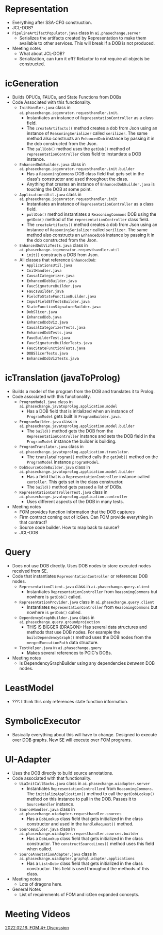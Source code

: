 # Representation
- Everything after SSA-CFG construction.
- JCL-DOB?
- `PipelineArtifactPopulator.java` class in `ai.phasechange.server`
	- Serializes the artifacts created by Representation to make them available to other services. This will break if a DOB is not produced.
- Meeting notes
	- What about JCL-DOB?
	- Serialization, can turn it off? Refactor to not require all objects be constructed.
	
# icGeneration
- Builds OPUCs, FAUCs, and State Functions from DOBs
- Code Associated with this functionality.
	- `InitHandler.java` class in `ai.phasechange.icgenrator.requesthandler.init`.
		- Instantiates an instance of `RepresentationController` as a class field.
		- The `createArtifacts()` method creates a dob from Json using an instance of `ReasoningSerializer` called `serilizer`. The same method also constructs an `EnhancedDob` instance by passing it in the dob constructed from the Json.
		- The `pullDob()` method uses the `getDob()` method of `representationController` class field to instantiate a DOB instance.
	- `EnhancedDobBuilder.java` class in `ai.phasechange.icgenrator.requesthandler.init.builder`
		- Has a `ReasoningCommons` DOB class field that gets set in the class's constructor and used throughout the class.
		- Anything that creates an instance of `EnhancedDobBuilder.java` is touching the DOB at some point.
	- `ApplicationsUtil.java` class in `ai.phasechange.icgenrator.requesthandler.init`
		- Instantiates an instance of `RepresentationController` as a class field.
		- `pullDob()` method instantiates a `ReasoningCommons` DOB using the `getDob()` method of the `representationController` class field.
		- The `createArtifacts()` method creates a dob from Json using an instance of `ReasoningSerializer` called `serilizer`. The same method also constructs an `EnhancedDob` instance by passing it in the dob constructed from the Json.
	- `EnhancedDobVizTests.java` class in `ai.phasechange.icgenerator.requesthandler.util`
		- `init()` constructs a DOB from Json.
	- All classes that reference `EnhancedDob`:
		- `ApplicationsUtil.java`
		- `InitHandler.java`
		- `CausalCategorizer.java`
		- `EnhancedDobBuilder.java`
		- `FaucSignatureBuilder.java`
		- `FaucsBuilder.java`
		- `FieldToStateFunctionBuilder.java`
		- `InputFieldEffectsBuilder.java`
		- `StateFunctionSignatureBuilder.java`
		- `DobSlicer.java`
		- `EnhancedDob.java`
		- `EnhancedDobViz.java`
		- `CausalCategorizerTests.java`
		- `EnhancedDobTests.java`
		- `FaucBuilderTest.java`
		- `FaucSignatureBuilderTests.java`
		- `FaucStateFunctionTests.java`
		- `DOBSlicerTests.java`
		- `EnhancedDobVizTests.java`
	
# icTranslation (javaToProlog)
- Builds a model of the program from the DOB and translates it to Prolog.
- Code associated with this functionality.
	- `ProgramModel.java` class in `ai.phasechange.javatoprolog.application.model`
		- Has a DOB field that is initialized when an instance of `ProgramModel` gets built in `ProgramBuilder.java`. 
	- `ProgramBuilder.java` class in `ai.phasechange.javatoprolog.application.model.builder` 
		- The `build()` method gets the DOB from the `RepresentationController` instance and sets the DOB field in the `ProgramModel` instance the builder is building.
	- `ProgramTranslator.java` class in `ai.phasechange.javatoprolog.application.translator`. 
		- The `translateProgram()` method calls the `getDob()` method on the `ProgramModel` instance `programModel`.
	- `DobSourceCodeBuilder.java` class in `ai.phasechange.javatoprolog.application.model.builder`
		- Has a field that is a `RepresentationController` instance called `contoller`. This gets set in the class constructor.
		- The `build()` method gets passed a list of DOBs.
	- `RepresentationControllerTest.java` class in `ai.phasechange.javatoprolog.application.controller`
		- Uses different aspects of the DOB in many tests.
- Meeting notes
	- FOM provides function information that the DOB captures
	- Firm contract coming out of icGen. Can FOM provide everything in that contract?
	- Source code builder. How to map back to source?
	- JCL-DOB
# Query
- Does not use DOB directly. Uses DOB nodes to store executed nodes received from SE.
- Code that instantiates `RepresentationController` or references DOB nodes.
	- `RepresentationClient.java` class in `ai.phasechange.query.client`
		- Instantiates `RepresentationController` from `ReasoningCommons` but nowhere is `getDob()` called.
	- `RepresentationProvider.java` class in `ai.phasechange.query.client`
		- Instantiates `RepresentationController` from `ReasoningCommons` but nowhere is `getDob()` called.
	- `DependencyGraphBuilder.java` class in `ai.phasechange.query.groundprojection`
		- THIS IS BIGGER (DRAGON): Has several data structures and methods that use DOB nodes. For example the `buildDependencyGraph()` method uses the DOB nodes from the `mergedExecutionPath` data structure.
	- `TestHelper.java` in `ai.phasechange.query`
		- Makes several references to PCIC's DOBs.
- Meeting notes
	- Is DependencyGraphBuilder using any dependencies *between* DOB nodes.
# LeastModel
- ???: I think this only references state function information.

# SymbolicExecutor
- Basically everything about this will have to change. Designed to execute over DOB graphs. New SE will execute over FOM programs.

# UI-Adapter
- Uses the DOB directly to build source annotations.
- Code associated with that functionality.
	- `UiaInitCallBacks.java` class in `ai.phasechange.uiadapter.server`
		- Instantiates `RepresentationControllerd` from `ReasoningCommons`. The `initializeApplication()` method to call the `getDobLookup()` method on this instance to pull in the DOB. Passes it to `SourceHandler` instance.
	- `SourceHandler.java` class in `ai.phasechange.uiadapter.requesthandler.sources`
		- Has a `DobLookup` class field that gets initialized in the class constructor and used in the `handleRequest()` method.
	- `SourceBuilder.java` class in `ai.phasechange.uiadapter.requesthandler.sources.builder`
		- Has a `DobLookup` class field that gets initialized in the class constructor. The `constructSourceLines()` method uses this field when called.
	- `SourceAnnotationAdapter.java` class in `ai.phasechange.uiadapter.graphql.adapter.applications`
		- Has a `List<Dob>` class field that gets initialized in the class constructor. This field is used throughout the methods of this class.
- Meeting notes
	- Lots of dragons here.
- General Notes
	- List of requirements of FOM and icGen expanded concepts.

# Meeting Videos
[2022.02.16: FOM 4+ Discussion](https://iosemantics-my.sharepoint.com/:v:/g/personal/sbucuvalas_phasechange_ai/ER0pb69YpiFPvy516k1jD6IBapvtP_2bhiGKQ4E_qo3K8w)